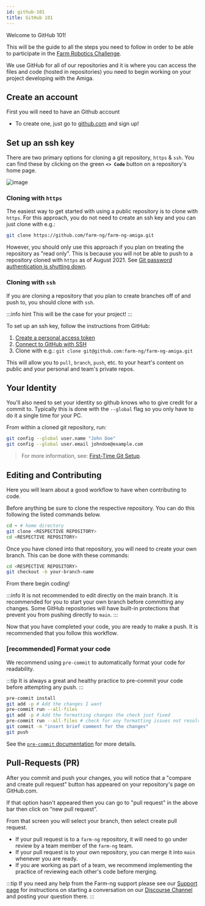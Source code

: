 ```yaml
---
id: github-101
title: GitHub 101
---
```


Welcome to GitHub 101!

This will be the guide to all the steps you need to follow
in order to be able to participate in the [Farm Robotics Challenge](https://farmroboticschallenge.ai/).

We use GitHub for all of our repositories and it is where you can access the files and code
(hosted in repositories) you need to begin working on your project developing with the Amiga.

## Create an account

First you will need to have an Github account

- To create one, just go to [github.com](https://www.github.com) and sign up!

## Set up an ssh key

There are two primary options for cloning a git repository, `https` & `ssh`.
You can find these by clicking on the green **`<> Code`** button on a repository's home page.

![image](https://github.com/farm-ng/farm-ng-amiga/assets/53625197/511020f2-c9c0-4aec-8f39-5cbff2c13d25)

### Cloning with `https`

The easiest way to get started with using a public repository is to clone with `https`.
For this approach, you do not need to create an ssh key and you can just clone with e.g.:

```bash
git clone https://github.com/farm-ng/farm-ng-amiga.git
```

However, you should only use this approach if you plan on treating the repository as "read only".
This is because you will not be able to push to a repository cloned with `https` as of August 2021.
See [Git password authentication is shutting down](https://github.blog/changelog/2021-08-12-git-password-authentication-is-shutting-down/).

### Cloning with `ssh`

If you are cloning a repository that you plan to create branches off of and push to,
you should clone with `ssh`.

:::info hint
This will be the case for your project!
:::

To set up an ssh key, follow the instructions from GitHub:

1. [Create a personal access token](https://docs.github.com/en/authentication/keeping-your-account-and-data-secure/creating-a-personal-access-token)
2. [Connect to GitHub with SSH](https://docs.github.com/en/authentication/connecting-to-github-with-ssh)
3. Clone with e.g.: `git clone git@github.com:farm-ng/farm-ng-amiga.git`

This will allow you to `pull`, `branch`, `push`, etc. to your heart's content on public
and your personal and team's private repos.

## Your Identity

You'll also need to set your identity so github knows who to give credit for a commit to.
Typically this is done with the `--global` flag so you only have to
do it a single time for your PC.

From within a cloned git repository, run:

```bash
git config --global user.name "John Doe"
git config --global user.email johndoe@example.com
```

> For more information, see: [First-Time Git Setup](https://git-scm.com/book/en/v2/Getting-Started-First-Time-Git-Setup).

## Editing and Contributing

Here you will learn about a good workflow to have when contributing to code.

Before anything be sure to clone the respective repository.
You can do this following the listed commands below.

```bash
cd ~ # home directory
git clone <RESPECTIVE REPOSITORY>
cd <RESPECTIVE REPOSITORY>
```

Once you have cloned into that repository, you will need to create your own branch.
This can be done with these commands:

```bash
cd <RESPECTIVE REPOSITORY>
git checkout -b your-branch-name
```

From there begin coding!

:::info
It is not recommended to edit directly on the main branch.
It is recommended for you to start your own branch before committing any changes.
Some GitHub repositories will have built-in protections that prevent you from pushing directly to `main`.
:::

Now that you have completed your code, you are ready to make a push.
It is recommended that you follow this workflow.

### [recommended] Format your code

We recommend using `pre-commit` to automatically format your code for readability.

:::tip
It is always a great and healthy practice to pre-commit your code before attempting any push.
:::

```bash
pre-commit install
git add -p # Add the changes I want
pre-commit run --all-files
git add -p # Add the formatting changes the check just fixed
pre-commit run --all-files # check for any formatting issues not resolved automatically (e.g., spellcheck)
git commit -m "insert brief comment for the changes"
git push
```

See the [`pre-commit` documentation](https://pre-commit.com/) for more details.

## Pull-Requests (PR)

After you commit and push your changes,
you will notice that a "compare and create pull request" button has appeared
on your repository's page on GitHub.com.

If that option hasn't appeared then you can go to "pull request"
in the above bar then click on “new pull request”.

From that screen you will select your branch, then select create pull request.

- If your pull request is to a `farm-ng` repository,
it will need to go under review by a team member of the `farm-ng` team.
- If your pull request is to your own repository,
you can merge it into `main` whenever you are ready.
- If you are working as part of a team,
we recommend implementing the practice of reviewing each other's code before merging.

:::tip
If you need any help from the Farm-ng support please see our
[Support page](/docs/support/support.md) for instructions on starting a conversation on our
[Discourse Channel](https://discourse.farm-ng.com/) and posting your question there.
:::
